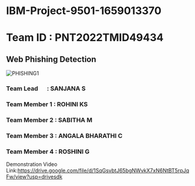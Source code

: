 # IBM-Project-9501-1659013370
# Team ID : PNT2022TMID49434
## Web Phishing Detection
![PHISHING1](https://user-images.githubusercontent.com/76893152/202481656-95c6b01f-df74-4b13-8eb7-80f3b1b720dc.jpg)
### Team Lead     : SANJANA S
### Team Member 1 : ROHINI KS
### Team Member 2 : SABITHA M
### Team Member 3 : ANGALA BHARATHI C
### Team Member 4 : ROSHINI G

Demonstration Video Link:https://drive.google.com/file/d/1SqGsvbtJ65bgNWvkX7xN6NtBT5rpJqFw/view?usp=drivesdk

